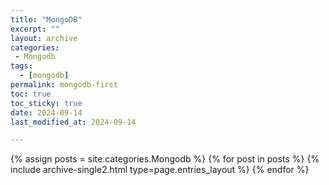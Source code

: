 ```yaml
---
title: "MongoDB"
excerpt: ""
layout: archive
categories:
 - Mongodb
tags:
  - [mongodb]
permalink: mongodb-first
toc: true
toc_sticky: true
date: 2024-09-14
last_modified_at: 2024-09-14

---
```


{% assign posts = site.categories.Mongodb %}
{% for post in posts %} {% include archive-single2.html type=page.entries_layout %} {% endfor %}